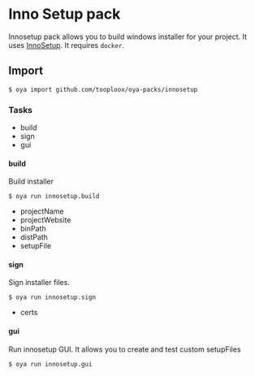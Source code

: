 # Inno Setup pack

Innosetup pack allows you to build windows installer for your project.
It uses [InnoSetup](http://www.jrsoftware.org/isinfo.php). 
It requires `docker`.

## Import

    $ oya import github.com/tooploox/oya-packs/innosetup
    
### Tasks

- build
- sign
- gui


#### build
Build installer

    $ oya run innosetup.build

- projectName
- projectWebsite
- binPath
- distPath
- setupFile

#### sign
Sign installer files.

    $ oya run innosetup.sign

- certs

#### gui
Run innosetup GUI. It allows you to create and test custom setupFiles

    $ oya run innosetup.gui
